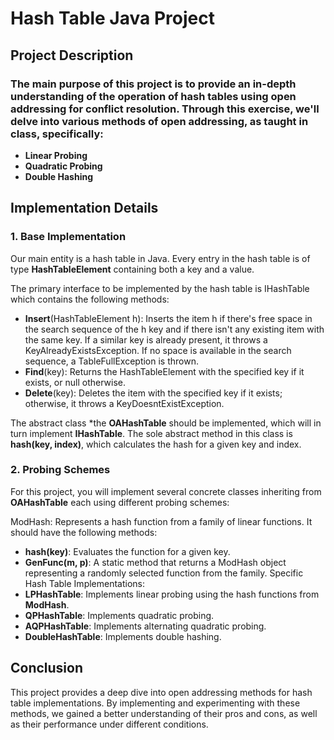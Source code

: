 # Hash Table Java Project

## Project Description
### The main purpose of this project is to provide an in-depth understanding of the operation of hash tables using open addressing for conflict resolution. Through this exercise, we'll delve into various methods of open addressing, as taught in class, specifically:

- **Linear Probing**
- **Quadratic Probing**
- **Double Hashing**
  
## Implementation Details
### 1. Base Implementation
Our main entity is a hash table in Java. Every entry in the hash table is of type **HashTableElement** containing both a key and a value.

The primary interface to be implemented by the hash table is IHashTable which contains the following methods:

- **Insert**(HashTableElement h): Inserts the item h if there's free space in the search sequence of the h key and if there isn't any existing item with the same key. If a similar key is already present, it throws a KeyAlreadyExistsException. If no space is available in the search sequence, a TableFullException is thrown.
- **Find**(key): Returns the HashTableElement with the specified key if it exists, or null otherwise.
- **Delete**(key): Deletes the item with the specified key if it exists; otherwise, it throws a KeyDoesntExistException.

The abstract class *the **OAHashTable** should be implemented, which will in turn implement **IHashTable**. The sole abstract method in this class is **hash(key, index)**, which calculates the hash for a given key and index.

### 2. Probing Schemes
For this project, you will implement several concrete classes inheriting from **OAHashTable** each using different probing schemes:

ModHash:
Represents a hash function from a family of linear functions. It should have the following methods:

- **hash(key)**: Evaluates the function for a given key.
- **GenFunc(m, p)**: A static method that returns a ModHash object representing a randomly selected function from the family.
Specific Hash Table Implementations:
- **LPHashTable**: Implements linear probing using the hash functions from **ModHash**.
- **QPHashTable**: Implements quadratic probing. 
- **AQPHashTable**: Implements alternating quadratic probing.
- **DoubleHashTable**: Implements double hashing. 
 
## Conclusion
This project provides a deep dive into open addressing methods for hash table implementations. By implementing and experimenting with these methods, we gained a better understanding of their pros and cons, as well as their performance under different conditions. 
